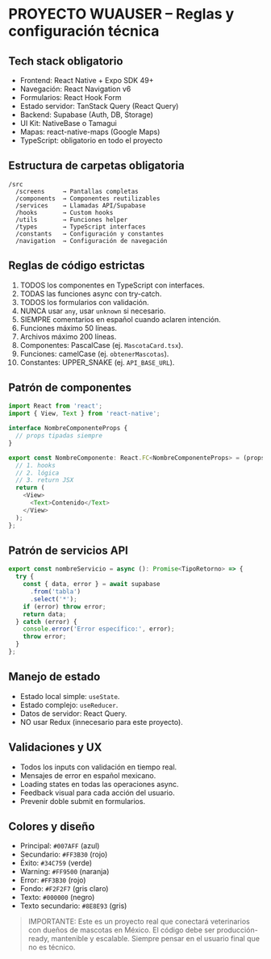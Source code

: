 # PROYECTO WUAUSER – Reglas y configuración técnica

## Tech stack obligatorio

- Frontend: React Native + Expo SDK 49+
- Navegación: React Navigation v6
- Formularios: React Hook Form
- Estado servidor: TanStack Query (React Query)
- Backend: Supabase (Auth, DB, Storage)
- UI Kit: NativeBase o Tamagui
- Mapas: react-native-maps (Google Maps)
- TypeScript: obligatorio en todo el proyecto

## Estructura de carpetas obligatoria

```text
/src
  /screens     → Pantallas completas
  /components  → Componentes reutilizables
  /services    → Llamadas API/Supabase
  /hooks       → Custom hooks
  /utils       → Funciones helper
  /types       → TypeScript interfaces
  /constants   → Configuración y constantes
  /navigation  → Configuración de navegación
```

## Reglas de código estrictas

1. TODOS los componentes en TypeScript con interfaces.
2. TODAS las funciones async con try-catch.
3. TODOS los formularios con validación.
4. NUNCA usar `any`, usar `unknown` si necesario.
5. SIEMPRE comentarios en español cuando aclaren intención.
6. Funciones máximo 50 líneas.
7. Archivos máximo 200 líneas.
8. Componentes: PascalCase (ej. `MascotaCard.tsx`).
9. Funciones: camelCase (ej. `obtenerMascotas`).
10. Constantes: UPPER_SNAKE (ej. `API_BASE_URL`).

## Patrón de componentes

```ts
import React from 'react';
import { View, Text } from 'react-native';

interface NombreComponenteProps {
  // props tipadas siempre
}

export const NombreComponente: React.FC<NombreComponenteProps> = (props) => {
  // 1. hooks
  // 2. lógica
  // 3. return JSX
  return (
    <View>
      <Text>Contenido</Text>
    </View>
  );
};
```

## Patrón de servicios API

```ts
export const nombreServicio = async (): Promise<TipoRetorno> => {
  try {
    const { data, error } = await supabase
      .from('tabla')
      .select('*');
    if (error) throw error;
    return data;
  } catch (error) {
    console.error('Error específico:', error);
    throw error;
  }
};
```

## Manejo de estado

- Estado local simple: `useState`.
- Estado complejo: `useReducer`.
- Datos de servidor: React Query.
- NO usar Redux (innecesario para este proyecto).

## Validaciones y UX

- Todos los inputs con validación en tiempo real.
- Mensajes de error en español mexicano.
- Loading states en todas las operaciones async.
- Feedback visual para cada acción del usuario.
- Prevenir doble submit en formularios.

## Colores y diseño

- Principal: `#007AFF` (azul)
- Secundario: `#FF3B30` (rojo)
- Éxito: `#34C759` (verde)
- Warning: `#FF9500` (naranja)
- Error: `#FF3B30` (rojo)
- Fondo: `#F2F2F7` (gris claro)
- Texto: `#000000` (negro)
- Texto secundario: `#8E8E93` (gris)

> IMPORTANTE: Este es un proyecto real que conectará veterinarios con dueños de mascotas en México. El código debe ser producción-ready, mantenible y escalable. Siempre pensar en el usuario final que no es técnico.
